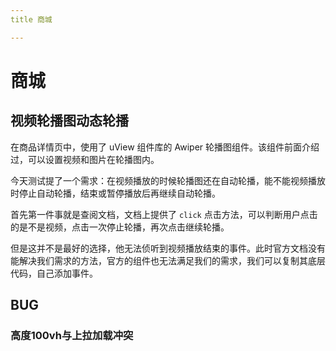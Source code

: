 ```yaml
---
title 商城

---
```


# 商城

## 视频轮播图动态轮播

在商品详情页中，使用了 uView 组件库的 Awiper 轮播图组件。该组件前面介绍过，可以设置视频和图片在轮播图内。

今天测试提了一个需求：在视频播放的时候轮播图还在自动轮播，能不能视频播放时停止自动轮播，结束或暂停播放后再继续自动轮播。

首先第一件事就是查阅文档，文档上提供了 `click` 点击方法，可以判断用户点击的是不是视频，点击一次停止轮播，再次点击继续轮播。

但是这并不是最好的选择，他无法侦听到视频播放结束的事件。此时官方文档没有能解决我们需求的方法，官方的组件也无法满足我们的需求，我们可以复制其底层代码，自己添加事件。

## BUG

### 高度100vh与上拉加载冲突